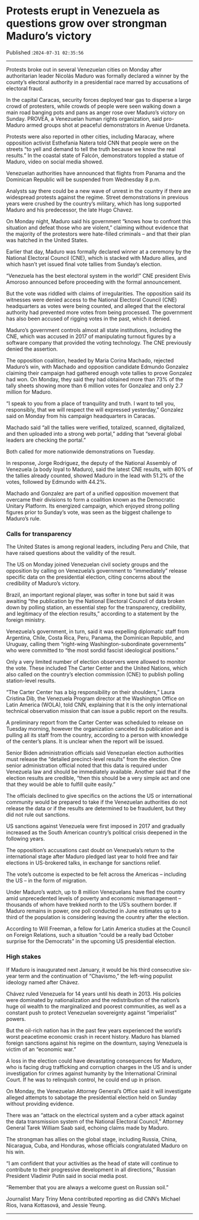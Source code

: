# Protests erupt in Venezuela as questions grow over strongman Maduro’s victory

Published :`2024-07-31 02:35:56`

---

Protests broke out in several Venezuelan cities on Monday after authoritarian leader Nicolás Maduro was formally declared a winner by the county’s electoral authority in a presidential race marred by accusations of electoral fraud.

In the capital Caracas, security forces deployed tear gas to disperse a large crowd of protesters, while crowds of people were seen walking down a main road banging pots and pans as anger rose over Maduro’s victory on Sunday. PROVEA, a Venezuelan human rights organization, said pro-Maduro armed groups shot at peaceful demonstrators in Avenue Urdaneta.

Protests were also reported in other cities, including Maracay, where opposition activist Esthefania Natera told CNN that people were on the streets “to yell and demand to tell the truth because we know the real results.” In the coastal state of Falcón, demonstrators toppled a statue of Maduro, video on social media showed.

Venezuelan authorities have announced that flights from Panama and the Dominican Republic will be suspended from Wednesday 8 p.m.

Analysts say there could be a new wave of unrest in the country if there are widespread protests against the regime. Street demonstrations in previous years were crushed by the country’s military, which has long supported Maduro and his predecessor, the late Hugo Chavez.

On Monday night, Maduro said his government “knows how to confront this situation and defeat those who are violent,” claiming without evidence that the majority of the protestors were hate-filled criminals – and that their plan was hatched in the United States.

Earlier that day, Maduro was formally declared winner at a ceremony by the National Electoral Council (CNE), which is stacked with Maduro allies, and which hasn’t yet issued final vote tallies from Sunday’s election.

“Venezuela has the best electoral system in the world!” CNE president Elvis Amoroso announced before proceeding with the formal announcement.

But the vote was riddled with claims of irregularities. The opposition said its witnesses were denied access to the National Electoral Council (CNE) headquarters as votes were being counted, and alleged that the electoral authority had prevented more votes from being processed. The government has also been accused of rigging votes in the past, which it denied.

Maduro’s government controls almost all state institutions, including the CNE, which was accused in 2017 of manipulating turnout figures by a software company that provided the voting technology. The CNE previously denied the assertion.

The opposition coalition, headed by Maria Corina Machado, rejected Maduro’s win, with Machado and  opposition candidate Edmundo Gonzalez claiming their campaign had gathered enough vote tallies to prove Gonzalez had won. On Monday, they said they had obtained more than 73% of the tally sheets showing more than 6 million votes for Gonzalez and only 2.7 million for Maduro.

“I speak to you from a place of tranquility and truth. I want to tell you, responsibly, that we will respect the will expressed yesterday,” Gonzalez said on Monday from his campaign headquarters in Caracas.

Machado said “all the tallies were verified, totalized, scanned, digitalized, and then uploaded into a strong web portal,” adding that “several global leaders are checking the portal.”

Both called for more nationwide demonstrations on Tuesday.

In response, Jorge Rodriguez, the deputy of the National Assembly of Venezuela (a body loyal to Maduro), said the latest CNE results, with 80% of the tallies already counted, showed Maduro in the lead with 51.2% of the votes, followed by Edmundo with 44.2%.

Machado and Gonzalez are part of a unified opposition movement that overcame their divisions to form a coalition known as the Democratic Unitary Platform. Its energized campaign, which enjoyed strong polling figures prior to Sunday’s vote, was seen as the biggest challenge to Maduro’s rule.

### Calls for transparency

The United States is among regional leaders, including Peru and Chile, that have raised questions about the validity of the result.

The US on Monday joined Venezuelan civil society groups and the opposition by calling on Venezuela’s government to “immediately” release specific data on the presidential election, citing concerns about the credibility of Maduro’s victory.

Brazil, an important regional player, was softer in tone but said it was awaiting “the publication by the National Electoral Council of data broken down by polling station, an essential step for the transparency, credibility, and legitimacy of the election results,” according to a statement by the foreign ministry.

Venezuela’s government, in turn, said it was expelling diplomatic staff from Argentina, Chile, Costa Rica, Peru, Panama, the Dominican Republic, and Uruguay, calling them “right-wing Washington-subordinate governments” who were committed to “the most sordid fascist ideological positions.”

Only a very limited number of election observers were allowed to monitor the vote. These included The Carter Center and the United Nations, which also called on the country’s election commission (CNE) to publish polling station-level results.

“The Carter Center has a big responsibility on their shoulders,” Laura Cristina Dib, the Venezuela Program director at the Washington Office on Latin America (WOLA), told CNN, explaining that it is the only international technical observation mission that can issue a public report on the results.

A preliminary report from the Carter Center was scheduled to release on Tuesday morning, however the organization canceled its publication and is pulling all its staff from the country, according to a person with knowledge of the center’s plans. It is unclear when the report will be issued.

Senior Biden administration officials said Venezuelan election authorities must release the “detailed precinct-level results” from the election. One senior administration official noted that this data is required under Venezuela law and should be immediately available. Another said that if the election results are credible, “then this should be a very simple act and one that they would be able to fulfill quite easily.”

The officials declined to give specifics on the actions the US or international community would be prepared to take if the Venezuelan authorities do not release the data or if the results are determined to be fraudulent, but they did not rule out sanctions.

US sanctions against Venezuela were first imposed in 2017 and gradually increased as the South American country’s political crisis deepened in the following years.

The opposition’s accusations cast doubt on Venezuela’s return to the international stage after Maduro pledged last year to hold free and fair elections in US-brokered talks, in exchange for sanctions relief.

The vote’s outcome is expected to be felt across the Americas – including the US – in the form of migration.

Under Maduro’s watch, up to 8 million Venezuelans have fled the country amid unprecedented levels of poverty and economic mismanagement – thousands of whom have trekked north to the US’s southern border. If Maduro remains in power, one poll conducted in June estimates up to a third of the population is considering leaving the country after the election.

According to Will Freeman, a fellow for Latin America studies at the Council on Foreign Relations, such a situation “could be a really bad October surprise for the Democrats” in the upcoming US presidential election.

### High stakes

If Maduro is inaugurated next January, it would be his third consecutive six-year term and the continuation of “Chavismo,” the left-wing populist ideology named after Chávez.

Chávez ruled Venezuela for 14 years until his death in 2013. His policies were dominated by nationalization and the redistribution of the nation’s huge oil wealth to the marginalized and poorest communities, as well as a constant push to protect Venezuelan sovereignty against “imperialist” powers.

But the oil-rich nation has in the past few years experienced the world’s worst peacetime economic crash in recent history. Maduro has blamed foreign sanctions against his regime on the downturn, saying Venezuela is victim of an “economic war.”

A loss in the election could have devastating consequences for Maduro, who is facing drug trafficking and corruption charges in the US and is under investigation for crimes against humanity by the International Criminal Court. If he was to relinquish control, he could end up in prison.

On Monday, the Venezuelan Attorney General’s Office said it will investigate alleged attempts to sabotage the presidential election held on Sunday without providing evidence.

There was an “attack on the electrical system and a cyber attack against the data transmission system of the National Electoral Council,” Attorney General Tarek William Saab said, echoing claims made by Maduro.

The strongman has allies on the global stage, including Russia, China, Nicaragua, Cuba, and Honduras, whose officials congratulated Maduro on his win.

“I am confident that your activities as the head of state will continue to contribute to their progressive development in all directions,” Russian President Vladimir Putin said in social media post.

“Remember that you are always a welcome guest on Russian soil.”

Journalist Mary Triny Mena contributed reporting as did CNN’s Michael Rios, Ivana Kottasová, and Jessie Yeung.

---

